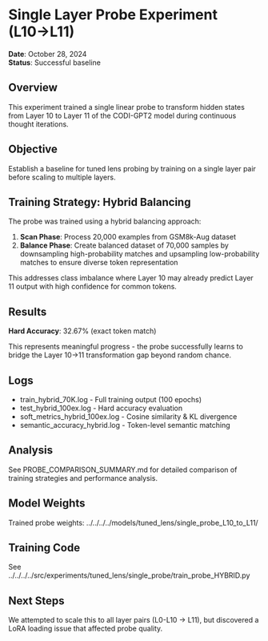 # Single Layer Probe Experiment (L10→L11)

**Date**: October 28, 2024  
**Status**: Successful baseline

## Overview

This experiment trained a single linear probe to transform hidden states from Layer 10 to Layer 11 of the CODI-GPT2 model during continuous thought iterations.

## Objective

Establish a baseline for tuned lens probing by training on a single layer pair before scaling to multiple layers.

## Training Strategy: Hybrid Balancing

The probe was trained using a hybrid balancing approach:

1. **Scan Phase**: Process 20,000 examples from GSM8k-Aug dataset
2. **Balance Phase**: Create balanced dataset of 70,000 samples by downsampling high-probability matches and upsampling low-probability matches to ensure diverse token representation

This addresses class imbalance where Layer 10 may already predict Layer 11 output with high confidence for common tokens.

## Results

**Hard Accuracy**: 32.67% (exact token match)

This represents meaningful progress - the probe successfully learns to bridge the Layer 10→11 transformation gap beyond random chance.

## Logs

- train_hybrid_70K.log - Full training output (100 epochs)
- test_hybrid_100ex.log - Hard accuracy evaluation
- soft_metrics_hybrid_100ex.log - Cosine similarity & KL divergence
- semantic_accuracy_hybrid.log - Token-level semantic matching

## Analysis

See PROBE_COMPARISON_SUMMARY.md for detailed comparison of training strategies and performance analysis.

## Model Weights

Trained probe weights: ../../../../models/tuned_lens/single_probe_L10_to_L11/

## Training Code

See ../../../../src/experiments/tuned_lens/single_probe/train_probe_HYBRID.py

## Next Steps

We attempted to scale this to all layer pairs (L0-L10 → L11), but discovered a LoRA loading issue that affected probe quality.
